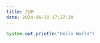 ```yaml
---
title: 几米
date: 2024-06-30 17:27:30
---
```


<div align="center" hidden="">
<a href="https://github.com/jimmi23">Welcome to jimi's github </a>
</div>

```java
System.out.println("Hello World")
```